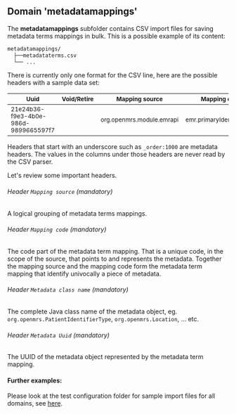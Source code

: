 ## Domain 'metadatamappings'
The **metadatamappings** subfolder contains CSV import files for saving metadata terms mappings in bulk. This is a possible example of its content:
```bash
metadatamappings/
  ├──metadataterms.csv
  └── ...
```
There is currently only one format for the CSV line, here are the possible headers with a sample data set:

| <sub>Uuid</sub> |<sub>Void/Retire</sub> | <sub>Mapping source</sub> | <sub>Mapping code</sub>  | <sub>Metadata class name</sub>  | <sub>Metadata Uuid</sub> | <sub>_order:1000</sub> |
| - | - | - | - | - | - | - |
| <sub>21e24b36-f9e3-4b0e-986d-9899665597f7</sub> | | <sub>org.openmrs.module.emrapi</sub> | <sub>emr.primaryIdentifierType</sub> | <sub>org.openmrs.PatientIdentifierType</sub>  | <sub>264c9e75-77da-486a-8361-31558e051930</sub>  | |

Headers that start with an underscore such as `_order:1000` are metadata headers. The values in the columns under those headers are never read by the CSV parser.

Let's review some important headers.

###### Header `Mapping source` *(mandatory)*
A logical grouping of metadata terms mappings.

###### Header `Mapping code` *(mandatory)*
The code part of the metadata term mapping. That is a unique code, in the scope of the source, that points to and represents the metadata. Together the mapping source and the mapping code form the metadata term mapping that identify univocally a piece of metadata.

###### Header `Metadata class name` *(mandatory)*
The complete Java class name of the metadata object, eg. `org.openmrs.PatientIdentifierType`, `org.openmrs.Location`, ... etc.

###### Header `Metadata Uuid` *(mandatory)*
The UUID of the metadata object represented by the metadata term mapping.

#### Further examples:
Please look at the test configuration folder for sample import files for all domains, see [here](../api/src/test/resources/testAppDataDir/configuration).